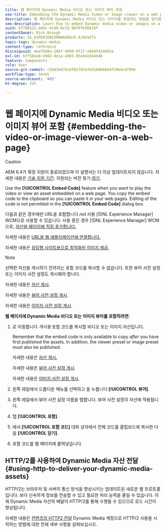 ```yaml
---
title: 웹 페이지에 Dynamic Media 비디오 또는 이미지 뷰어 포함
seo-title: Embedding the Dynamic Media Video or Image viewer on a web page
description: 웹 페이지에 Dynamic Media 비디오 또는 이미지를 포함하는 방법을 알아봅니다
seo-description: Learn how to embed Dynamic media video or images on a web page
uuid: 6f786521-eb6c-4c80-8c15-9bf97b56818f
contentOwner: Rick Brough
products: SG_EXPERIENCEMANAGER/6.4/ASSETS
topic-tags: dynamic-media
content-type: reference
discoiquuid: 4ae76d8a-208f-4099-9f17-a94df424685e
exl-id: bff564a8-e982-4e1a-a9b5-05e44e3e4d46
feature: Components
role: User
source-git-commit: c5b816d74c6f02f85476d16868844f39b4c47996
workflow-type: tm+mt
source-wordcount: '403'
ht-degree: 22%

---
```


# 웹 페이지에 Dynamic Media 비디오 또는 이미지 뷰어 포함 {#embedding-the-video-or-image-viewer-on-a-web-page}

>[!CAUTION]
>
>AEM 6.4가 확장 지원이 종료되었으며 이 설명서는 더 이상 업데이트되지 않습니다. 자세한 내용은 [기술 지원 기간](https://helpx.adobe.com/kr/support/programs/eol-matrix.html). 지원되는 버전 찾기 [여기](https://experienceleague.adobe.com/docs/).

Use the **[!UICONTROL Embed Code]** feature when you want to play the video or view an asset embedded on a web page. You copy the embed code to the clipboard so you can paste it in your web pages. Editing of the code is not permitted in the **[!UICONTROL Embed Code]** dialog box.

다음과 같은 경우에만 URL을 포함합니다 _not_ 사용 [!DNL Experience Manager] WCM으로 사용할 수 있습니다. 사용 중인 경우 [!DNL Experience Manager] WCM으로, [자산을 페이지에 직접 추가합니다.](adding-dynamic-media-assets-to-pages.md)

자세한 내용은 [URL을 웹 애플리케이션에 연결합니다.](linking-urls-to-yourwebapplication.md)

자세한 내용은 [응답형 사이트용으로 최적화된 이미지 제공.](responsive-site.md)

>[!NOTE]
>
>선택한 자산을 게시하기 전까지는 포함 코드를 복사할 수 없습니다. 또한 뷰어 사전 설정 또는 이미지 사전 설정도 게시해야 합니다.
>
>자세한 내용은 [자산 게시](publishing-dynamicmedia-assets.md).
>
>자세한 내용은 [뷰어 사전 설정 게시](managing-viewer-presets.md#publishing-viewer-presets).
>
>자세한 내용은 [이미지 사전 설정 게시](managing-image-presets.md#publishing-image-presets).

**웹 페이지에 Dynamic Media 비디오 또는 이미지 뷰어를 포함하려면**:

1. 로 이동합니다 *게시됨* 포함 코드를 복사할 비디오 또는 이미지 자산입니다.

   Remember that the embed code is only available to copy *after* you have first *published* the assets. In addition, the viewer preset or image preset must also be published.

   자세한 내용은 [자산 게시.](publishing-dynamicmedia-assets.md)

   자세한 내용은 [뷰어 사전 설정 게시](managing-viewer-presets.md#publishing-viewer-presets).

   자세한 내용은 [이미지 사전 설정 게시](managing-image-presets.md#publishing-image-presets).

1. 왼쪽 레일에서 드롭다운 메뉴를 선택하고 을 누릅니다 **[!UICONTROL 뷰어]**.
1. 왼쪽 레일에서 뷰어 사전 설정 이름을 탭합니다. 뷰어 사전 설정이 자산에 적용됩니다.
1. 탭 **[!UICONTROL 포함]**.
1. 에서 **[!UICONTROL 포함 코드]** 대화 상자에서 전체 코드를 클립보드에 복사한 다음 **[!UICONTROL 닫기]**.
1. 포함 코드를 웹 페이지에 붙여넣습니다.

## HTTP/2를 사용하여 Dynamic Media 자산 전달 {#using-http-to-deliver-your-dynamic-media-assets}

HTTP/2는 브라우저 및 서버의 통신 방식을 향상시키는 업데이트된 새로운 웹 프로토콜입니다. 보다 신속하게 정보를 전송할 수 있고 필요한 처리 능력을 줄일 수 있습니다. 이제 Dynamic Media 자산의 배달이 HTTP/2를 통해 수행될 수 있으므로 로드 시간이 향상됩니다.

자세한 내용은 [컨텐츠의 HTTP2 전달](http2.md) Dynamic Media 계정으로 HTTP/2 사용을 시작하는 방법에 대한 전체 세부 사항을 살펴보십시오.
